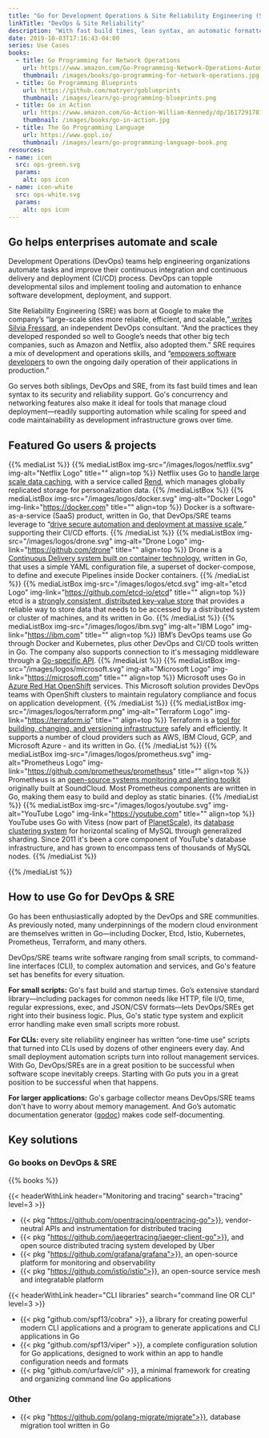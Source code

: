 ```yaml
---
title: "Go for Development Operations & Site Reliability Engineering (SRE)"
linkTitle: "DevOps & Site Reliability"
description: "With fast build times, lean syntax, an automatic formatter and doc generator, Go is built to support both DevOps and SRE."
date: 2019-10-03T17:16:43-04:00
series: Use Cases
books:
  - title: Go Programming for Network Operations
    url: https://www.amazon.com/Go-Programming-Network-Operations-Automation-ebook/dp/B07JKKN34L/ref=sr_1_16
    thumbnail: /images/books/go-programming-for-network-operations.jpg
  - title: Go Programming Blueprints
    url: https://github.com/matryer/goblueprints
    thumbnail: /images/learn/go-programming-blueprints.png
  - title: Go in Action
    url: https://www.amazon.com/Go-Action-William-Kennedy/dp/1617291781
    thumbnail: /images/books/go-in-action.jpg 
  - title: The Go Programming Language
    url: https://www.gopl.io/
    thumbnail: /images/learn/go-programming-language-book.png
resources:
- name: icon
  src: ops-green.svg
  params:
    alt: ops icon
- name: icon-white
  src: ops-white.svg
  params:
    alt: ops icon
---
```


## Go helps enterprises automate and scale

Development Operations (DevOps) teams help engineering organizations automate tasks and improve their continuous
integration and continuous delivery and deployment (CI/CD) process. DevOps can topple developmental silos and implement
tooling and automation to enhance software development, deployment, and support.

Site Reliability Engineering (SRE) was born at Google to make the company’s “large-scale sites more reliable, efficient,
and scalable,”[ writes Silvia Fressard](https://opensource.com/article/18/10/what-site-reliability-engineer), an
independent DevOps consultant. “And the practices they developed responded so well to Google’s needs that other big tech
companies, such as Amazon and Netflix, also adopted them.” SRE requires a mix of development and operations skills, and
“[empowers software developers](https://stackify.com/site-reliability-engineering/) to own the ongoing daily operation
of their applications in production.”

Go serves both siblings, DevOps and SRE, from its fast build times and lean syntax to its security and reliability support. Go's concurrency and networking features also make it ideal for tools that manage cloud deployment—readily supporting automation while
scaling for speed and code maintainability as development infrastructure grows over time.

## Featured Go users & projects

{{% mediaList %}}
    {{% mediaListBox img-src="/images/logos/netflix.svg" img-alt="Netflix Logo" title="" align=top %}}
Netflix uses Go to [handle large scale data caching](https://medium.com/netflix-techblog/application-data-caching-using-ssds-5bf25df851ef), with a service called [Rend](https://github.com/netflix/rend), which manages globally replicated storage for personalization data.
    {{% /mediaListBox %}}
    {{% mediaListBox img-src="/images/logos/docker.svg" img-alt="Docker Logo" img-link="https://docker.com" title="" align=top %}}
Docker is a software-as-a-service (SaaS) product, written in Go, that DevOps/SRE teams leverage to “[drive secure
automation and deployment at massive scale](https://www.docker.com/solutions/cicd),” supporting their CI/CD efforts.
    {{% /mediaList %}}
    {{% mediaListBox img-src="/images/logos/drone.svg" img-alt="Drone Logo" img-link="https://github.com/drone" title="" align=top %}}
Drone is a [Continuous Delivery system built on container technology](https://github.com/drone), written in Go, that uses a simple YAML configuration file, a superset of docker-compose, to define and execute Pipelines inside Docker containers.
    {{% /mediaList %}}
    {{% mediaListBox img-src="/images/logos/etcd.svg" img-alt="etcd Logo" img-link="https://github.com/etcd-io/etcd" title="" align=top %}}
etcd is a [strongly consistent, distributed key-value store](https://github.com/etcd-io/etcd) that provides a reliable way to store data that needs to be accessed by a distributed system or cluster of machines, and its written in Go.
    {{% /mediaList %}}
    {{% mediaListBox img-src="/images/logos/ibm.svg" img-alt="IBM Logo" img-link="https://ibm.com" title="" align=top %}}
IBM’s DevOps teams use Go through Docker and Kubernetes, plus other DevOps and CI/CD tools written in Go. The company also supports connection to it's messaging middleware through a [Go-specific API](https://developer.ibm.com/messaging/2019/02/05/simplified-ibm-mq-applications-golang/).
    {{% /mediaList %}}
    {{% mediaListBox img-src="/images/logos/microsoft.svg" img-alt="Microsoft Logo" img-link="https://microsoft.com" title="" align=top %}}
Microsoft uses Go in [Azure Red Hat
OpenShift](https://azure.microsoft.com/en-us/services/openshift/) services. This Microsoft solution provides DevOps
teams with OpenShift clusters to maintain regulatory compliance and focus on application development.
    {{% /mediaList %}}
    {{% mediaListBox img-src="/images/logos/terraform.png" img-alt="Terraform Logo" img-link="https://terraform.io" title="" align=top %}}
Terraform is a [tool for building, changing, and versioning infrastructure](https://www.terraform.io/intro/index.html)
safely and efficiently. It supports a number of cloud providers such as AWS, IBM Cloud, GCP, and Microsoft Azure - and its written in Go.
    {{% /mediaList %}}
    {{% mediaListBox img-src="/images/logos/prometheus.svg" img-alt="Prometheus Logo" img-link="https://github.com/prometheus/prometheus" title="" align=top %}}
Prometheus is an [open-source systems monitoring and alerting toolkit](https://github.com/prometheus/prometheus) originally built at SoundCloud. Most Prometheus components are written in Go, making them easy to build and deploy as static binaries.
    {{% /mediaList %}}
    {{% mediaListBox img-src="/images/logos/youtube.svg" img-alt="YouTube Logo" img-link="https://youtube.com" title="" align=top %}}
YouTube uses Go with Vitess (now part of [PlanetScale](https://planetscale.com/)), its [database clustering system](https://github.com/vitessio/vitess) for horizontal scaling of MySQL through generalized sharding. Since 2011 it's been a core component of YouTube's database infrastructure, and has grown to encompass tens of thousands of MySQL nodes.
    {{% /mediaList %}}

{{% /mediaList %}}


## **How to use Go for DevOps & SRE**

Go has been enthusiastically adopted by the DevOps and SRE communities. As previously noted, many underpinnings of the
modern cloud environment are themselves written in Go—including Docker, Etcd, Istio, Kubernetes, Prometheus, Terraform,
and many others.

DevOps/SRE teams write software ranging from small scripts, to command-line interfaces (CLI), to complex
automation and services, and Go's feature set has benefits for every situation.

**For small scripts:** Go's fast build and startup times. Go’s extensive standard library—including packages for common needs like HTTP, file I/O, time, regular expressions, exec, and JSON/CSV formats—lets DevOps/SREs get right into their business logic. Plus, Go's static type system and explicit error handling make even small scripts more robust. 

**For CLIs:** every site reliability engineer has written “one-time use” scripts that turned into CLIs used by dozens of other engineers every day. And small deployment automation scripts turn into rollout management services. With Go, DevOps/SREs are in a great position to be successful when software scope inevitably creeps. Starting with Go puts you in a great position to be successful when that happens.

**For larger applications:** Go's garbage collector means DevOps/SRE teams don't have to worry about memory management. And Go’s automatic documentation generator ([godoc](https://godoc.org/golang.org/x/tools/cmd/godoc)) makes code self-documenting.

## Key solutions

### Go books on DevOps & SRE

{{% books %}}

{{< headerWithLink header="Monitoring and tracing" search="tracing" level=3 >}} 

*   {{< pkg "https://github.com/opentracing/opentracing-go">}}, vendor-neutral APIs and instrumentation for distributed tracing
*   {{< pkg "https://github.com/jaegertracing/jaeger-client-go">}}, and open source distributed tracing system developed by Uber
*   {{< pkg "https://github.com/grafana/grafana">}}, an open-source platform for monitoring and observability
*   {{< pkg "https://github.com/istio/istio">}}, an open-source service mesh and integratable platform  

{{< headerWithLink header="CLI libraries" search="command line OR CLI" level=3 >}} 

*   {{< pkg "github.com/spf13/cobra" >}}, a library for creating powerful modern CLI applications and a program to generate applications and CLI applications in Go
*   {{< pkg "github.com/spf13/viper" >}}, a complete configuration solution for Go applications, designed to work within an app to handle configuration needs and formats
*   {{< pkg "github.com/urfave/cli" >}}, a minimal framework for creating and organizing command line Go applications

### Other

*   {{< pkg "https://github.com/golang-migrate/migrate">}}, database migration tool written in Go
